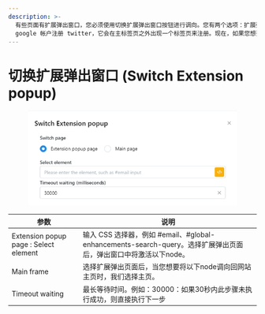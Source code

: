 ```yaml
---
description: >-
  有些页面有扩展弹出窗口，您必须使用切换扩展弹出窗口按钮进行调向。您有两个选项：扩展弹出窗口和主页。如果您选择扩展弹出窗口，则需要选择该弹出窗口的元素，并在此处设置等待时间。就像您通过其他平台帐户注册平台时一样，您会遇到这样的情况，例如：使用
  google 帐户注册 twitter，它会在主标签页之外出现一个标签页来注册。现在，如果您想要脚本控制其他子标签页，则需要使用此切换扩展弹出窗口按钮。
---
```


# 切换扩展弹出窗口 (Switch Extension popup)

<figure><img src="../../.gitbook/assets/image (132).png" alt=""><figcaption></figcaption></figure>

| 参数                                    | 说明                                                                               |
| ------------------------------------- | -------------------------------------------------------------------------------- |
| Extension popup page : Select element | 输入 CSS 选择器，例如 #email、#global-enhancements-search-query。选择扩展弹出页面后，弹出窗口中将激活以下node。 |
| Main frame                            | 选择扩展弹出页面后，当您想要将以下node调向回网站主页时，我们选择主页。                                            |
| Timeout waiting                       | 最长等待时间。例如：30000：如果30秒内此步骤未执行成功，则直接执行下一步                                          |
